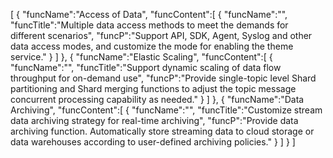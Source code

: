 [
	{
		"funcName":"Access of Data",
		"funcContent":[
			{
				"funcName":"",
				"funcTitle":"Multiple data access methods to meet the demands for different scenarios",
				"funcP":"Support API, SDK, Agent, Syslog and other data access modes, and customize the mode for enabling the theme service."
			}
		]
	},
	{
		"funcName":"Elastic Scaling",
		"funcContent":[
			{
				"funcName":"",
				"funcTitle":"Support dynamic scaling of data flow throughput for on-demand use",
				"funcP":"Provide single-topic level Shard partitioning and Shard merging functions to adjust the topic message concurrent processing capability as needed."
			}
		]
	},
	{
		"funcName":"Data Archiving",
		"funcContent":[
			{
				"funcName":"",
				"funcTitle":"Customize stream data archiving strategy for real-time archiving",
				"funcP":"Provide data archiving function. Automatically store streaming data to cloud storage or data warehouses according to user-defined archiving policies."
			}
		]
	}
]